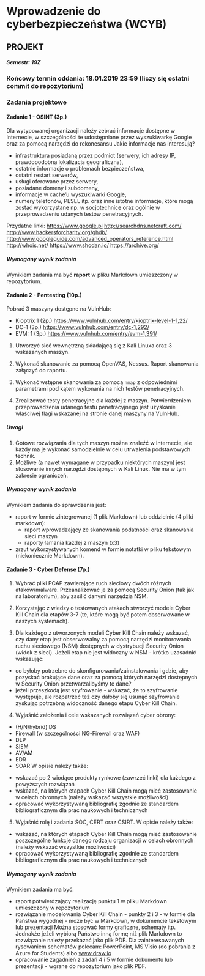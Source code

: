 # Wprowadzenie do cyberbezpieczeństwa (WCYB)
## PROJEKT
##### Semestr: 19Z

### Końcowy termin oddania: 18.01.2019 23:59 (liczy się ostatni commit do repozytorium)

### Zadania projektowe

#### Zadanie 1 - OSINT (3p.)

Dla wytypowanej organizacji należy zebrać informacje dostępne w Internecie, w szczególności te udostępniane przez wyszukiwarkę Google oraz za pomocą narzędzi do rekonesansu 
Jakie informacje nas interesują?
- infrastruktura posiadaną przez podmiot (serwery, ich adresy IP, prawdopodobna lokalizacja geograficzna),
- ostatnie informacje o problemach bezpieczeństwa,
- ostatni restart serwerów,
- usługi oferowane przez serwery,
- posiadane domeny i subdomeny,
- informacje w cache’u wyszukiwarki Google,
- numery telefonów, PESEL itp.
oraz inne istotne informacje, które mogą zostać wykorzystane np. w socjotechnice oraz ogólnie w przeprowadzeniu udanych testów penetracyjnych.

Przydatne linki:
https://www.google.pl 
http://searchdns.netcraft.com/ 
http://www.hackersforcharity.org/ghdb/
http://www.googleguide.com/advanced_operators_reference.html 
http://whois.net/
https://www.shodan.io/
https://archive.org/

##### Wymagany wynik zadania
Wynikiem zadania ma być **raport** w pliku Markdown umieszczony w repozytorium.

#### Zadanie 2 - Pentesting (10p.)
Pobrać 3 maszyny dostępne na VulnHub:
- Kioptrix 1 (2p.) https://www.vulnhub.com/entry/kioptrix-level-1-1,22/ 
- DC-1 (3p.) https://www.vulnhub.com/entry/dc-1,292/ 
- EVM: 1 (3p.) https://www.vulnhub.com/entry/evm-1,391/ 

1. Utworzyć sieć wewnętrzną składającą się z Kali Linuxa oraz 3 wskazanych maszyn. 
2. Wykonać skanowanie za pomocą OpenVAS, Nessus. Raport skanowania załączyć do raportu.
3. Wykonać wstępne skanowania za pomocą `nmap` z odpowiednimi parametrami pod kątem wykonania na nich testów penetracyjnych. 

4. Zrealizować testy penetracyjne dla każdej z maszyn. Potwierdzeniem przeprowadzenia udanego testu penetracyjnego jest uzyskanie właściwej flagi wskazanej na stronie danej maszyny na VulnHub.

##### Uwagi
1. Gotowe rozwiązania dla tych maszyn można znaleźć w Internecie, ale każdy ma je wykonać samodzielnie w celu utrwalenia podstawowych technik.
2. Możliwe (a nawet wymagane w przypadku niektórych maszyn) jest stosowanie innych narzędzi dostępnych w Kali Linux. Nie ma w tym zakresie ograniczeń.

##### Wymagany wynik zadania

Wynikiem zadania do sprawdzenia jest:
- raport w formie zintegrowanej (1 plik Markdown) lub oddzielnie (4 pliki markdown):
   * raport wprowadzający ze skanowania podatności oraz skanowania sieci maszyn
   * raporty łamania każdej z maszyn (x3)
- zrzut wykorzystywanych komend w formie notatki w pliku tekstowym (niekoniecznie Markdown). 

#### Zadanie 3 - Cyber Defense (7p.)
1. Wybrać pliki PCAP zawierające ruch sieciowy dwóch różnych ataków/malware. Przeanalizować je za pomocą Security Onion (tak jak na laboratorium), aby zasilić danymi narzędzia NSM.

2. Korzystając z wiedzy o testowanych atakach stworzyć modele Cyber Kill Chain dla etapów 3-7 (te, które mogą być potem obserwowane w naszych systemach).

3. Dla każdego z utworzonych modeli Cyber Kill Chain należy wskazać, czy dany etap jest obserwowalny za pomocą narzędzi monitorowania ruchu sieciowego (NSM) dostępnych w dystrybucji Security Onion (widok z sieci). Jeżeli etap nie jest widoczny w NSM - krótko uzasadnić wskazując:
- co byłoby potrzebne do skonfigurowania/zainstalowania i gdzie, aby pozyskać brakujące dane oraz za pomocą których narzędzi dostępnych w Security Onion przetwarzalibyśmy te dane?
- jeżeli przeszkodą jest szyfrowanie - wskazać, że to szyfrowanie występuje, ale rozpatrzeć też czy dałoby się usunąć szyfrowanie zyskując potrzebną widoczność danego etapu Cyber Kill Chain.

4. Wyjaśnić założenia i cele wskazanych rozwiązań cyber obrony:
* (H/N/hybrid)IDS
* Firewall (w szczególności NG-Firewall oraz WAF)
* DLP
* SIEM
* AV/AM
* EDR
* SOAR
W opisie należy także:
- wskazać po 2 wiodące produkty rynkowe (zawrzeć linki) dla każdego z powyższych rozwiązań
- wskazać, na których etapach Cyber Kill Chain mogą mieć zastosowanie w celach obronnych (należy wskazać wszystkie możliwości)
- opracować wykorzystywaną bibliografię zgodnie ze standardem bibliograficznym dla prac naukowych i technicznych

5. Wyjaśnić rolę i zadania SOC, CERT oraz CSIRT.
W opisie należy także:
- wskazać, na których etapach Cyber Kill Chain mogą mieć zastosowanie poszczególne funkcje danego rodzaju organizacji w celach obronnych (należy wskazać wszystkie możliwości)
- opracować wykorzystywaną bibliografię zgodnie ze standardem bibliograficznym dla prac naukowych i technicznych

##### Wymagany wynik zadania
Wynikiem zadania ma być:
- raport potwierdzający realizację punktu 1 w pliku Markdown umieszczony w repozytorium
- rozwiązanie modelowania Cyber Kill Chain - punkty 2 i 3 - w formie dla Państwa wygodnej - może być w Markdown, w dokumencie tekstowym lub prezentacji Można stosować formy graficzne, schematy itp. Jednakże jeżeli wybiorą Państwo inną formę niż plik Markdown to rozwiązanie należy przekazać jako plik PDF. Dla zainteresowanych rysowaniem schematów polecam: PowerPoint, MS Visio (do pobrania z Azure for Students) albo www.draw.io
- opracowanie zagadnień z zadań 4 i 5 w formie dokumentu lub prezentacji - wgrane do repozytorium jako plik PDF.
